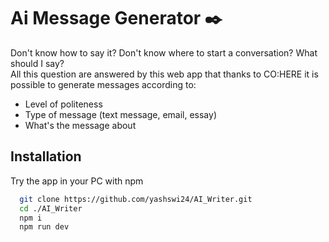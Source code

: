 # Ai Message Generator ✒️

Don't know how to say it? Don't know where to start a conversation? What should I say?
</br>
All this question are answered by this web app that thanks to CO:HERE it is possible to
generate messages according to:

- Level of politeness
- Type of message (text message, email, essay)
- What's the message about

## Installation

Try the app in your PC with npm

```bash
  git clone https://github.com/yashswi24/AI_Writer.git
  cd ./AI_Writer
  npm i
  npm run dev
```


